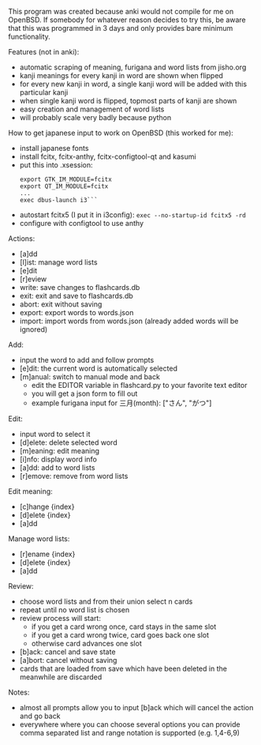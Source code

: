 This program was created because anki would not compile for me on OpenBSD.
If somebody for whatever reason decides to try this, be aware that this was programmed in 3 days and only provides bare minimum functionality.

Features (not in anki):
- automatic scraping of meaning, furigana and word lists from jisho.org
- kanji meanings for every kanji in word are shown when flipped
- for every new kanji in word, a single kanji word will be added with this particular kanji
- when single kanji word is flipped, topmost parts of kanji are shown
- easy creation and management of word lists 
- will probably scale very badly because python

How to get japanese input to work on OpenBSD (this worked for me):
- install japanese fonts
- install fcitx, fcitx-anthy, fcitx-configtool-qt and kasumi
- put this into .xsession:
    ```export XMODIFIERS=@im=fcitx
    export GTK_IM_MODULE=fcitx
    export QT_IM_MODULE=fcitx
    ...
    exec dbus-launch i3```
- autostart fcitx5 (I put it in i3config):
    ```exec --no-startup-id fcitx5 -rd```
- configure with configtool to use anthy

Actions:
- [a]dd
- [l]ist: manage word lists
- [e]dit
- [r]eview
- write: save changes to flashcards.db
- exit: exit and save to flashcards.db
- abort: exit without saving
- export: export words to words.json
- import: import words from words.json (already added words will be ignored)

Add:
- input the word to add and follow prompts
- [e]dit: the current word is automatically selected
- [m]anual: switch to manual mode and back
    - edit the EDITOR variable in flashcard.py to your favorite text editor
    - you will get a json form to fill out
    - example furigana input for 三月(month): ["さん", "がつ"]

Edit:
- input word to select it
- [d]elete: delete selected word
- [m]eaning: edit meaning
- [i]nfo: display word info
- [a]dd: add to word lists
- [r]emove: remove from word lists

Edit meaning:
- [c]hange {index}
- [d]elete {index}
- [a]dd

Manage word lists:
- [r]ename {index}
- [d]elete {index}
- [a]dd

Review:
- choose word lists and from their union select n cards
- repeat until no word list is chosen
- review process will start:
    - if you get a card wrong once, card stays in the same slot
    - if you get a card wrong twice, card goes back one slot
    - otherwise card advances one slot
- [b]ack: cancel and save state
- [a]bort: cancel without saving
- cards that are loaded from save which have been deleted in the meanwhile are discarded

Notes:
- almost all prompts allow you to input [b]ack which will cancel the action and go back
- everywhere where you can choose several options you can provide comma separated list and range notation is supported (e.g. 1,4-6,9)
